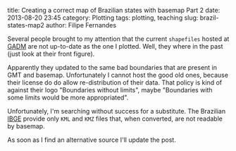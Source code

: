 title: Creating a correct map of Brazilian states with basemap Part 2
date:  2013-08-20 23:45
category: Plotting
tags: plotting, teaching
slug: brazil-states-map2
author: Filipe Fernandes

Several people brought to my attention that the current `shapefiles` hosted at
[GADM](http://www.gadm.org/) are not up-to-date as the one I plotted.  Well,
they where in the past (just look at their front figure).

Apparently they updated to the same bad boundaries that are present in GMT
and basemap.  Unfortunately I cannot host the good old ones, because their
license do do allow re-distribution of their data.  That policy is kind of
against their logo "Boundaries without limits", maybe "Boundaries with some
limits would be more appropriated".

Unfortunately, I'm searching without success for a substitute.  The Brazilian
[IBGE](http://www.ibge.gov.br/english/) provide only `KML` and `KMZ` files that,
when converted, are not readable by basemap.

As soon as I find an alternative source I'll update the post.
